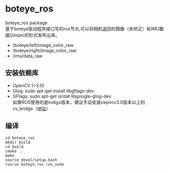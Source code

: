 # boteye_ros
boteye_ros package<br>
基于boteye驱动程序接口写的ros节点,可以将相机返回的图像（未矫正）和IMU数据以topic的形式发布出来。<br>
* /boteye/left/image_color_raw<br>
* /boteye/right/image_color_raw <br>
* /imu/data_raw<br>
## 安装依赖库
* OpenCV (>3.0)<br>
* Glog: sudo apt-get install libgflags-dev<br>
* GFlags: sudo apt-get isntall libgoogle-glog-dev<br>
如果ROS使用的是indigo版本，建议手动安装oepncv3.0版本以上的cv_bridge（[地址](https://github.com/ros-perception/vision_opencv)）<br>
## 编译
    cd boteye_ros
    mkdir build
    cd build
    cmake ..
    make 
    source devel/setup.bash
    rosrun boteye_ros ros_node
